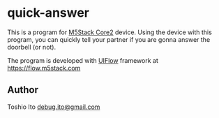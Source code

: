 # quick-answer

This is a program for [M5Stack Core2](https://shop.m5stack.com/products/m5stack-core2-esp32-iot-development-kit) device.
Using the device with this program, you can quickly tell your partner if you are gonna answer the doorbell (or not).

The program is developed with [UIFlow](https://m5stack.com/uiflow) framework at https://flow.m5stack.com


## Author

Toshio Ito <debug.ito@gmail.com>

